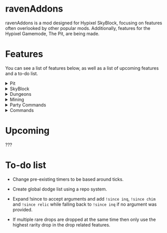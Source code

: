 # ravenAddons

ravenAddons is a mod designed for Hypixel SkyBlock, focusing on features often overlooked by other popular mods.
Additionally, features for the Hypixel Gamemode, The Pit, are being made.

# Features

You can see a list of features below, as well as a list of upcoming features and a to-do list.

<details>
<summary>Pit</summary>

## Pit

- Care Package Highlighter

![Care Package Highlighter - Mystic Sword](https://cdn.modrinth.com/data/cached_images/a9e81c7528013f61bdd4829f40ddf3e67775f4c9.png)

</details>

<details>
<summary>SkyBlock</summary>

## SkyBlock

+ Dodge List
    - Checks if players that join through party finder are on your dodge list.
    - It allows the user to supply a reason for why you have dodged the user.
    - Users can choose the duration for how long players should be dodged for by
      using `/ra dodge tempadd <player> <duration> [reason]`
    - Has the additional option to automatically kick (and the option to announce why).

![Dodge List](https://github.com/user-attachments/assets/a6c970f7-d82b-47dd-aab8-8b31555349bb)

+ DROP Alerts
    - Select a username to annoy with your rare drops.

+ DROP Titles
    - Create a title notification for your rare drops.

+ Fire Freeze Timer
    - Places a timer above an entity's head when they are frozen with a Fire Freeze Staff.
    - Additional options include announcing to party chat when a mob is frozen and a notification for when you should
      re-activate the ability of Fire Freeze Staff to freeze the mob again.

+ Lost Time Calculator
    - Calculates the time lost due to lag at the end of a Dungeons or Kuudra run.

</details>

<details>
<summary>Dungeons</summary>

## Dungeons

+ Fire Freeze Timer (Floor 3)
    - You can choose if the timer should start from five to three seconds.
    - Sound customizability for when you should freeze the professor while the default sound being `random.anvil_land`.

+ Pre 4 Notification
    - Customizable title for when you complete the 4th device.
    - Option to announce the completion of the 4th device.

+ Energy Crystal Notification
    - Shows "Place Crystal" when you have an energy crystal in your inventory.

+ Leap Announce
    - Customizable leap announce.

+ Leap Sound
    - Plays note.pling when you leap to someone.

</details>

<details>
<summary>Mining</summary>

## Mining

+ Mining Ability Notifications

+ Gemstone Powder Notifications
    - Option to choose the threshold of powder.

</details>

<details>
<summary>Party Commands</summary>

## Party Commands

+ !since
    - Announces to the party how many mobs you have spawned before spawning an Inquisitor.

</details>

<details>
<summary>Commands</summary>

## Commands

+ Refill Commands related to Dungeons
    - Choose between a lot of refill commands. You can view the full list with `/ra help`.
    - `/ra ep` - Ender Pearl Refill.
    - `/ra ij` - Inflatable Jerry Refill.
    - `/ra sb` - Superboom TNT Refill.
    - `/ra sl` - Spirit Leap Refill.
    - `/ra de` - Decoy Refill.


+ Refill Commands related to Mining
    - `/ra cs` - Cobblestone Refill (Mining Routes).
    - `/ra bo` - Bob-omb Refill.
    - `/ra ob` - Oil Barrel Refill.

</details>

# Upcoming

???

# To-do list

+ Change pre-existing timers to be based around ticks.

+ Create global dodge list using a repo system.

+ Expand !since to accept arguments and add `!since inq`, `!since chim` and `!since relic` while falling back
  to `!since inq` if no argument was provided.

+ If multiple rare drops are dropped at the same time then only use the highest rarity drop in the drop related features.